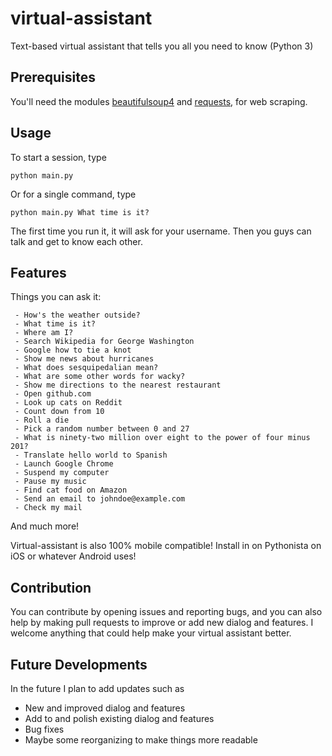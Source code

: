 # virtual-assistant
Text-based virtual assistant that tells you all you need to know (Python 3)

## Prerequisites
You'll need the modules [beautifulsoup4](https://www.crummy.com/software/BeautifulSoup/bs4/doc/#installing-beautiful-soup) and [requests](http://docs.python-requests.org/en/master/user/install/), for web scraping.

## Usage
To start a session, type

    python main.py
    
Or for a single command, type

    python main.py What time is it?

The first time you run it, it will ask for your username. Then you guys can talk and get to know each other.

## Features
Things you can ask it:
```
 - How's the weather outside?
 - What time is it?
 - Where am I?
 - Search Wikipedia for George Washington
 - Google how to tie a knot
 - Show me news about hurricanes
 - What does sesquipedalian mean?
 - What are some other words for wacky?
 - Show me directions to the nearest restaurant
 - Open github.com
 - Look up cats on Reddit
 - Count down from 10
 - Roll a die
 - Pick a random number between 0 and 27
 - What is ninety-two million over eight to the power of four minus 201?
 - Translate hello world to Spanish
 - Launch Google Chrome
 - Suspend my computer
 - Pause my music
 - Find cat food on Amazon
 - Send an email to johndoe@example.com
 - Check my mail
```
And much more!

Virtual-assistant is also 100% mobile compatible! Install in on Pythonista on iOS or whatever Android uses!

## Contribution
You can contribute by opening issues and reporting bugs, and you can also help by making pull requests to improve or add new dialog and features. I welcome anything that could help make your virtual assistant better.

## Future Developments
In the future I plan to add updates such as
 - New and improved dialog and features
 - Add to and polish existing dialog and features
 - Bug fixes
 - Maybe some reorganizing to make things more readable
